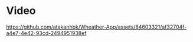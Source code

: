 <h1>Video</h1>




https://github.com/atakanhbk/Wheather-App/assets/84603321/af32704f-a4e7-4e42-93cd-2494951938ef

